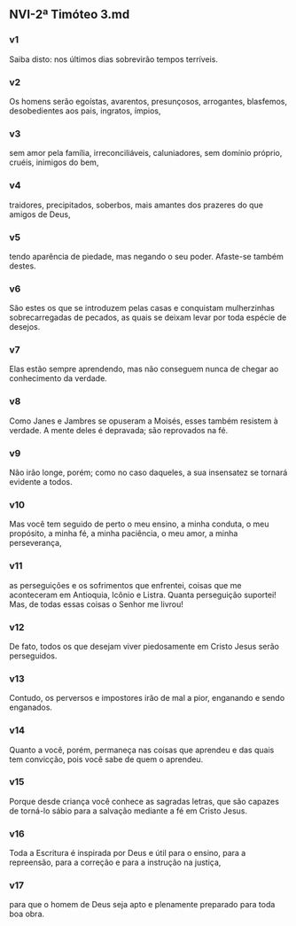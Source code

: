 ## NVI-2ª Timóteo 3.md
### v1
 Saiba disto: nos últimos dias sobrevirão tempos terríveis.
### v2
 Os homens serão egoístas, avarentos, presunçosos, arrogantes, blasfemos, desobedientes aos pais, ingratos, ímpios,
### v3
 sem amor pela família, irreconciliáveis, caluniadores, sem domínio próprio, cruéis, inimigos do bem,
### v4
 traidores, precipitados, soberbos, mais amantes dos prazeres do que amigos de Deus,
### v5
 tendo aparência de piedade, mas negando o seu poder. Afaste-se também destes.
### v6
 São estes os que se introduzem pelas casas e conquistam mulherzinhas sobrecarregadas de pecados, as quais se deixam levar por toda espécie de desejos.
### v7
 Elas estão sempre aprendendo, mas não conseguem nunca de chegar ao conhecimento da verdade.
### v8
 Como Janes e Jambres se opuseram a Moisés, esses também resistem à verdade. A mente deles é depravada; são reprovados na fé.
### v9
 Não irão longe, porém; como no caso daqueles, a sua insensatez se tornará evidente a todos.
### v10
 Mas você tem seguido de perto o meu ensino, a minha conduta, o meu propósito, a minha fé, a minha paciência, o meu amor, a minha perseverança,
### v11
 as perseguições e os sofrimentos que enfrentei, coisas que me aconteceram em Antioquia, Icônio e Listra. Quanta perseguição suportei! Mas, de todas essas coisas o Senhor me livrou!
### v12
 De fato, todos os que desejam viver piedosamente em Cristo Jesus serão perseguidos.
### v13
 Contudo, os perversos e impostores irão de mal a pior, enganando e sendo enganados.
### v14
 Quanto a você, porém, permaneça nas coisas que aprendeu e das quais tem convicção, pois você sabe de quem o aprendeu.
### v15
 Porque desde criança você conhece as sagradas letras, que são capazes de torná-lo sábio para a salvação mediante a fé em Cristo Jesus.
### v16
 Toda a Escritura é inspirada por Deus e útil para o ensino, para a repreensão, para a correção e para a instrução na justiça,
### v17
 para que o homem de Deus seja apto e plenamente preparado para toda boa obra.
